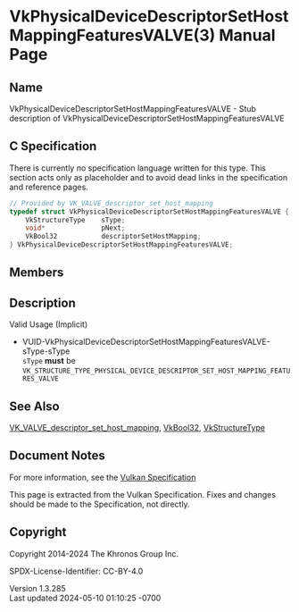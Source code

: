# VkPhysicalDeviceDescriptorSetHostMappingFeaturesVALVE(3) Manual Page

## Name

VkPhysicalDeviceDescriptorSetHostMappingFeaturesVALVE - Stub description
of VkPhysicalDeviceDescriptorSetHostMappingFeaturesVALVE



## <a href="#_c_specification" class="anchor"></a>C Specification

There is currently no specification language written for this type. This
section acts only as placeholder and to avoid dead links in the
specification and reference pages.

``` c
// Provided by VK_VALVE_descriptor_set_host_mapping
typedef struct VkPhysicalDeviceDescriptorSetHostMappingFeaturesVALVE {
    VkStructureType    sType;
    void*              pNext;
    VkBool32           descriptorSetHostMapping;
} VkPhysicalDeviceDescriptorSetHostMappingFeaturesVALVE;
```

## <a href="#_members" class="anchor"></a>Members

## <a href="#_description" class="anchor"></a>Description

Valid Usage (Implicit)

- <a
  href="#VUID-VkPhysicalDeviceDescriptorSetHostMappingFeaturesVALVE-sType-sType"
  id="VUID-VkPhysicalDeviceDescriptorSetHostMappingFeaturesVALVE-sType-sType"></a>
  VUID-VkPhysicalDeviceDescriptorSetHostMappingFeaturesVALVE-sType-sType  
  `sType` **must** be
  `VK_STRUCTURE_TYPE_PHYSICAL_DEVICE_DESCRIPTOR_SET_HOST_MAPPING_FEATURES_VALVE`

## <a href="#_see_also" class="anchor"></a>See Also

[VK_VALVE_descriptor_set_host_mapping](https://registry.khronos.org/vulkan/specs/1.3-extensions/man/html/VK_VALVE_descriptor_set_host_mapping.html),
[VkBool32](https://registry.khronos.org/vulkan/specs/1.3-extensions/man/html/VkBool32.html), [VkStructureType](https://registry.khronos.org/vulkan/specs/1.3-extensions/man/html/VkStructureType.html)

## <a href="#_document_notes" class="anchor"></a>Document Notes

For more information, see the <a
href="https://registry.khronos.org/vulkan/specs/1.3-extensions/html/vkspec.html#VkPhysicalDeviceDescriptorSetHostMappingFeaturesVALVE"
target="_blank" rel="noopener">Vulkan Specification</a>

This page is extracted from the Vulkan Specification. Fixes and changes
should be made to the Specification, not directly.

## <a href="#_copyright" class="anchor"></a>Copyright

Copyright 2014-2024 The Khronos Group Inc.

SPDX-License-Identifier: CC-BY-4.0

Version 1.3.285  
Last updated 2024-05-10 01:10:25 -0700
